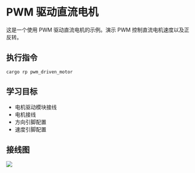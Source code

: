 # PWM 驱动直流电机

这是一个使用 PWM 驱动直流电机的示例。演示 PWM 控制直流电机速度以及正反转。

## 执行指令

```shell
cargo rp pwm_driven_motor
```

## 学习目标

- 电机驱动模块接线
- 电机接线
- 方向引脚配置
- 速度引脚配置

## 接线图

![](../../images/6-5%20PWM驱动直流电机.jpg)
